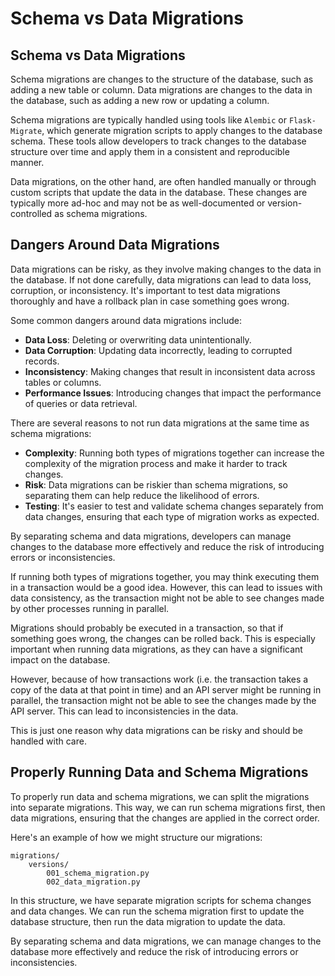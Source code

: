 # Schema vs Data Migrations

## Schema vs Data Migrations

Schema migrations are changes to the structure of the database, such as adding a new table or column. Data migrations are changes to the data in the database, such as adding a new row or updating a column.

Schema migrations are typically handled using tools like `Alembic` or `Flask-Migrate`, which generate migration scripts to apply changes to the database schema. These tools allow developers to track changes to the database structure over time and apply them in a consistent and reproducible manner.

Data migrations, on the other hand, are often handled manually or through custom scripts that update the data in the database. These changes are typically more ad-hoc and may not be as well-documented or version-controlled as schema migrations.

## Dangers Around Data Migrations

Data migrations can be risky, as they involve making changes to the data in the database. If not done carefully, data migrations can lead to data loss, corruption, or inconsistency. It's important to test data migrations thoroughly and have a rollback plan in case something goes wrong.

Some common dangers around data migrations include:

- **Data Loss**: Deleting or overwriting data unintentionally.
- **Data Corruption**: Updating data incorrectly, leading to corrupted records.
- **Inconsistency**: Making changes that result in inconsistent data across tables or columns.
- **Performance Issues**: Introducing changes that impact the performance of queries or data retrieval.

There are several reasons to not run data migrations at the same time as schema migrations:

- **Complexity**: Running both types of migrations together can increase the complexity of the migration process and make it harder to track changes.
- **Risk**: Data migrations can be riskier than schema migrations, so separating them can help reduce the likelihood of errors.
- **Testing**: It's easier to test and validate schema changes separately from data changes, ensuring that each type of migration works as expected.

By separating schema and data migrations, developers can manage changes to the database more effectively and reduce the risk of introducing errors or inconsistencies.

If running both types of migrations together, you may think executing them in a transaction would be a good idea. However, this can lead to issues with data consistency, as the transaction might not be able to see changes made by other processes running in parallel.

Migrations should probably be executed in a transaction, so that if something goes wrong, the changes can be rolled back. This is especially important when running data migrations, as they can have a significant impact on the database.

However, because of how transactions work (i.e. the transaction takes a copy of the data at that point in time) and an API server might be running in parallel, the transaction might not be able to see the changes made by the API server. This can lead to inconsistencies in the data.

This is just one reason why data migrations can be risky and should be handled with care.

## Properly Running Data and Schema Migrations

To properly run data and schema migrations, we can split the migrations into separate migrations. This way, we can run schema migrations first, then data migrations, ensuring that the changes are applied in the correct order.

Here's an example of how we might structure our migrations:

```
migrations/
    versions/
        001_schema_migration.py
        002_data_migration.py
```

In this structure, we have separate migration scripts for schema changes and data changes. We can run the schema migration first to update the database structure, then run the data migration to update the data.

By separating schema and data migrations, we can manage changes to the database more effectively and reduce the risk of introducing errors or inconsistencies.
